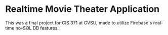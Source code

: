 # Realtime Movie Theater Application
This was a final project for CIS 371 at GVSU, made to utilize Firebase's real-time no-SQL DB features.
